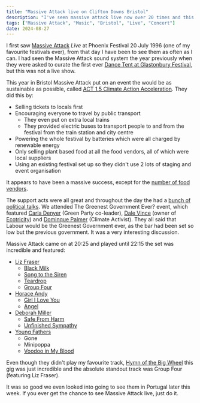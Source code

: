 ```yaml
---
title: "Massive Attack live on Clifton Downs Bristol"
description: "I've seen massive attack live now over 20 times and this is definitely the best."
tags: ["Massive Attack", "Music", "Bristol", "Live", "Concert"]
date: 2024-08-27
---
```

I first saw [Massive Attack](https://en.wikipedia.org/wiki/Massive_Attack) _Live_ at Phoenix Festival 20 July 1996 (one of my favourite festivals ever), from that day I have been to see them as often as I can. I had seen the Massive Attack sound system the year previously when they were asked to curate the first ever [Dance Tent at Glastonbury Festival](https://cdn.glastonburyfestivals.co.uk/history/history-1995/), but this was not a live show.

This year in Bristol Massive Attack put on an event the would be as sustainable as possible, called [ACT 1.5 Climate Action Acceleration](https://www.instagram.com/act1.5_bristol/). They did this by:

- Selling tickets to locals first
- Encouraging everyone to travel by public transport
  - They even put on extra local trains
  - They provided electric buses to transport people to and from the festival from the train station and city centre
- Powering the whole festival by batteries which were all charged by renewable energy
- Only selling plant based food at all the food vendors, all of which were local suppliers
- Using an existing festival set up so they didn't use 2 lots of staging and event organisation

It appears to have been a massive success, except for the [number of food vendors](https://www.instagram.com/p/C_K-xnes41f/).

The support acts were all great and throughout the day the had a [bunch of political talks](https://www.instagram.com/p/C_ERmVyMs-T/). We attended The Greenest Government Ever? event, which featured [Carla Denyer](https://en.wikipedia.org/wiki/Carla_Denyer) (Green Party co-leader), [Dale Vince](https://en.wikipedia.org/wiki/Dale_Vince) (owner of [Ecotricity](https://en.wikipedia.org/wiki/Ecotricity)) and [Dominque Palmer](https://en.wikipedia.org/wiki/Dominique_Palmer) (Climate Activist). They all said that Labour would be the Greenest Government ever, as the bar had been set so low but the previous government. It was a very interesting discussion.

Massive Attack came on at 20:25 and played until 22:15 the set was incredible and featured:
- [Liz Fraser](https://en.wikipedia.org/wiki/Elizabeth_Fraser)
  - [Black Milk](https://song.link/gb/i/724467020)
  - [Song to the Siren](https://song.link/gb/i/193391917)
  - [Teardrop](https://song.link/gb/i/724466700)
  - [Group Four](https://song.link/gb/i/724467042)
- [Horace Andy](https://en.wikipedia.org/wiki/Horace_Andy)
  - [Girl I Love You](https://song.link/gb/i/721294971)
  - [Angel](https://song.link/gb/i/724466660)
- [Deborah Miller](https://soundmiterecordsllc.com/deborah-miller-bio)
  - [Safe From Harm](https://song.link/gb/i/715864317)
  - [Unfinished Sympathy](https://song.link/gb/i/715864380)
- [Young Fathers](https://en.wikipedia.org/wiki/Young_Fathers)
  - Gone
  - Minipoppa
  - [Voodoo in My Blood](https://song.link/gb/i/1444884880)

Even though they didn't play my favourite track, [Hymn of the Big Wheel](https://song.link/gb/i/715864438) this gig was just incredible and the absolute standout track was Group Four (featuring Liz Fraser).

It was so good we even looked into going to see them in Portugal later this week. If you ever get the chance to see Massive Attack live, just do it.
